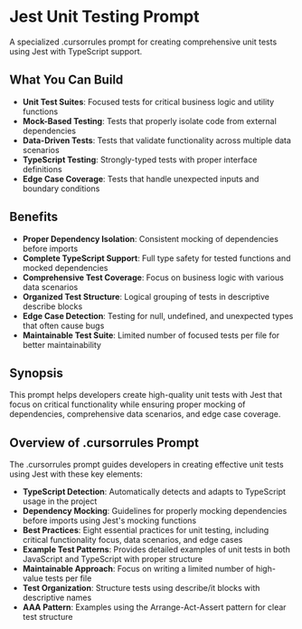 # Jest Unit Testing Prompt

A specialized .cursorrules prompt for creating comprehensive unit tests using Jest with TypeScript support.

## What You Can Build

- **Unit Test Suites**: Focused tests for critical business logic and utility functions
- **Mock-Based Testing**: Tests that properly isolate code from external dependencies
- **Data-Driven Tests**: Tests that validate functionality across multiple data scenarios
- **TypeScript Testing**: Strongly-typed tests with proper interface definitions
- **Edge Case Coverage**: Tests that handle unexpected inputs and boundary conditions

## Benefits

- **Proper Dependency Isolation**: Consistent mocking of dependencies before imports
- **Complete TypeScript Support**: Full type safety for tested functions and mocked dependencies
- **Comprehensive Test Coverage**: Focus on business logic with various data scenarios
- **Organized Test Structure**: Logical grouping of tests in descriptive describe blocks
- **Edge Case Detection**: Testing for null, undefined, and unexpected types that often cause bugs
- **Maintainable Test Suite**: Limited number of focused tests per file for better maintainability

## Synopsis

This prompt helps developers create high-quality unit tests with Jest that focus on critical functionality while ensuring proper mocking of dependencies, comprehensive data scenarios, and edge case coverage.

## Overview of .cursorrules Prompt

The .cursorrules prompt guides developers in creating effective unit tests using Jest with these key elements:

- **TypeScript Detection**: Automatically detects and adapts to TypeScript usage in the project
- **Dependency Mocking**: Guidelines for properly mocking dependencies before imports using Jest's mocking functions
- **Best Practices**: Eight essential practices for unit testing, including critical functionality focus, data scenarios, and edge cases
- **Example Test Patterns**: Provides detailed examples of unit tests in both JavaScript and TypeScript with proper structure
- **Maintainable Approach**: Focus on writing a limited number of high-value tests per file
- **Test Organization**: Structure tests using describe/it blocks with descriptive names
- **AAA Pattern**: Examples using the Arrange-Act-Assert pattern for clear test structure
